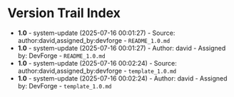# Version Trail Index

- **1.0** - system-update (2025-07-16 00:01:27) - Source: author:david,assigned_by:devforge - `README_1.0.md`
- **1.0** - system-update (2025-07-16 00:01:27) - Author: david - Assigned by: DevForge - `README_1.0.md`
- **1.0** - system-update (2025-07-16 00:02:24) - Source: author:david,assigned_by:devforge - `template_1.0.md`
- **1.0** - system-update (2025-07-16 00:02:24) - Author: david - Assigned by: DevForge - `template_1.0.md`
